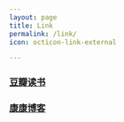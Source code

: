 ```yaml
---
layout: page
title: Link
permalink: /link/
icon: octicon-link-external

---
```


### [豆瓣读书](https://book.douban.com/)
### [康康博客](https://kssdesummer.github.io/)